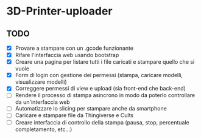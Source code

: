 # 3D-Printer-uploader
## TODO
- [x] Provare a stampare con un .gcode funzionante
- [x] Rifare l'interfaccia web usando bootstrap
- [x] Creare una pagina per listare tutti i file caricati e stampare quello che si vuole
- [x] Form di login con gestione dei permessi (stampa, caricare modelli, visualizzare modelli)
- [x] Correggere permessi di view e upload (sia front-end che back-end)
- [ ] Rendere il processo di stampa asincrono in modo da poterlo controllare da un'interfaccia web
- [ ] Automatizzare lo slicing per stampare anche da smartphone
- [ ] Caricare e stampare file da Thingiverse e Cults
- [ ] Creare interfaccia di controllo della stampa (pausa, stop, percentuale completamento, etc...)
